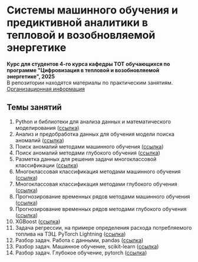 # Системы машинного обучения и предиктивной аналитики в тепловой и возобновляемой энергетике
**Курс для студентов 4-го курса кафедры ТОТ обучающихся по программе "Цифровизация в тепловой и возобновляемой энергетике", 2025**  
В репозитории находятся материалы по практическим занятиям.  
[Организационная информация](https://github.com/ArtyomShabunin/SMOPA-25/blob/main/intro.pdf)  
## Темы занятий
1. Python и библиотеки для анализа данных и математического моделирования ([ссылка](https://github.com/ArtyomShabunin/SMOPA-25/blob/main/lesson_01.ipynb)) 
2. Анализ и предобработка данных для обучения модели поиска аномалий ([ссылка](https://github.com/ArtyomShabunin/SMOPA-25/blob/main/lesson_02.ipynb)) 
3. Поиск аномалий методами машинного обучения ([ссылка](https://github.com/ArtyomShabunin/SMOPA-25/blob/main/lesson_03.ipynb)) 
4. Поиск аномалий методами глубокого обучения ([ссылка](https://github.com/ArtyomShabunin/SMOPA-25/blob/main/lesson_04.ipynb)) 
5. Разметка данных для решения задачи многоклассовой классификации ([ссылка](https://github.com/ArtyomShabunin/SMOPA-25/blob/main/lesson_05.ipynb)) 
6. Многоклассовая классификация методами машинного обучения ([ссылка](https://github.com/ArtyomShabunin/SMOPA-25/blob/main/lesson_06.ipynb)) 
7. Многоклассовая классификация методами глубокого обучения ([ссылка](https://github.com/ArtyomShabunin/SMOPA-25/blob/main/lesson_07.ipynb)) 
8. Прогнозирование временных рядов методами машинного обучения ([ссылка](https://github.com/ArtyomShabunin/SMOPA-25/blob/main/lesson_08.ipynb)) 
9. Прогнозирование временных рядов методами глубокого обучения ([ссылка](https://github.com/ArtyomShabunin/SMOPA-25/blob/main/lesson_09.ipynb)) 
10. XGBoost ([ссылка](https://github.com/ArtyomShabunin/SMOPA-25/blob/main/lesson_10.ipynb)) 
11. Задача регрессии, на примере определения расхода потребляемого топлива на ТЭЦ. PyTorch Lightning ([ссылка](https://github.com/ArtyomShabunin/SMOPA-25/blob/main/lesson_11.ipynb)) 
12. Разбор задач. Работа с данными, pandas ([ссылка](https://github.com/ArtyomShabunin/SMOPA-25/blob/main/lesson_12.ipynb)) 
13. Разбор задач. Машинное обучение, scikit-learn ([ссылка](https://github.com/ArtyomShabunin/SMOPA-25/blob/main/lesson_13.ipynb)) 
14. Разбор задач. Глубокое обучение, pytorch ([ссылка](https://github.com/ArtyomShabunin/SMOPA-25/blob/main/lesson_14.ipynb)) 